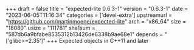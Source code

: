 +++
draft = false
title = "expected-lite 0.6.3-1"
version = "0.6.3-1"
date = "2023-06-05T11:16:34"
categories = ['devel-extra']
upstreamurl = "https://github.com/martinmoene/expected-lite"
arch = "x86_64"
size = "18080"
usize = "111781"
sha1sum = "587db6a9bfabe8535312b13426de6338b9ae68e1"
depends = "['glibc>=2.35']"
+++
Expected objects in C++11 and later